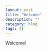 ```yaml
---
layout: post
title: "Welcome"
description: ""
category: blog
tags: []
---
```


<section markdown="1">

Welcome!

<section>
